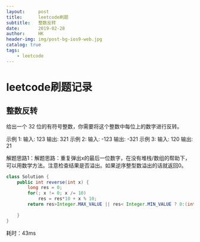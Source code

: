 ```yaml
---
layout:     post
title:      leetcode刷题
subtitle:   整数反转
date:       2019-02-28
author:     HK
header-img: img/post-bg-ios9-web.jpg
catalog: true
tags:
    - leetcode
---
```

# leetcode刷题记录
## 整数反转

 给出一个 32 位的有符号整数，你需要将这个整数中每位上的数字进行反转。
 
 示例 1: 输入: 123 输出: 321 示例 2: 输入: -123 输出: -321 示例 3: 输入: 120 输出: 21
    
解题思路1：解题思路：重复弹出x的最后一位数字，在没有堆栈/数组的帮助下，可以用数学方法。注意检查结果是否溢出。如果逆序整型数溢出的话就返回0。


``` java
class Solution {
    public int reverse(int x) {
        long res = 0;
        for(; x != 0; x /= 10)
            res = res*10 + x % 10;
        return res>Integer.MAX_VALUE || res< Integer.MIN_VALUE ? 0:(int)res;
        
    }
}
```
耗时：43ms
